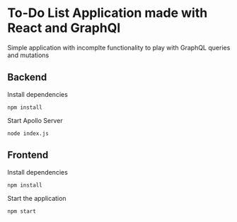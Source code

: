 # To-Do List Application made with React and GraphQl

Simple application with incomplte functionality to play with GraphQL queries and mutations

## Backend

Install dependencies

`npm install`

Start Apollo Server

`node index.js`

## Frontend

Install dependencies

`npm install`

Start the application

`npm start`